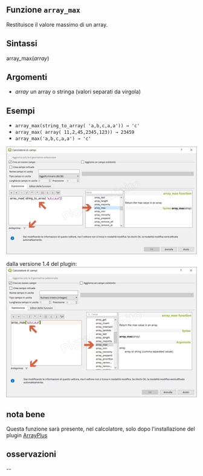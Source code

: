 ## Funzione `array_max`

Restituisce il valore massimo di un array.
## Sintassi

array_max(_array_) 

## Argomenti

* _array_ un array o stringa (valori separati da virgola) 

## Esempi

* `array_max(string_to_array( 'a,b,c,a,a')) → 'c'`
* `array_max( array( 11,2,45,2345,123)) → 23459`
* `array_max('a,b,c,a,a') → 'c'`

![](/img/arrays/array_max/array_max1.png)

dalla versione 1.4 del plugin:
![](/img/arrays/array_max/array_max2.png)

## nota bene

Questa funzione sarà presente, nel calcolatore, solo dopo l'installazione del plugin [ArrayPlus](https://framagit.org/jbdesbas/arrayPlus)

## osservazioni

--